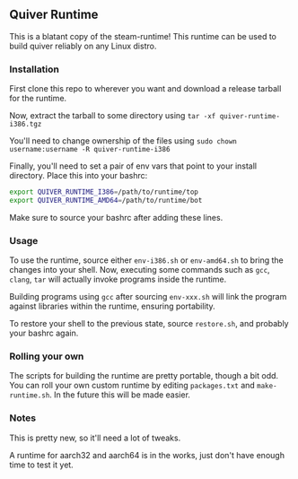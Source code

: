 ## Quiver Runtime

This is a blatant copy of the steam-runtime! This runtime can be used to build quiver reliably on any Linux distro.

### Installation

First clone this repo to wherever you want and download a release tarball for the runtime.

Now, extract the tarball to some directory using `tar -xf quiver-runtime-i386.tgz` 

You'll need to change ownership of the files using `sudo chown username:username -R quiver-runtime-i386`

Finally, you'll need to set a pair of env vars that point to your install directory. Place this into your bashrc:

```bash
export QUIVER_RUNTIME_I386=/path/to/runtime/top
export QUIVER_RUNTIME_AMD64=/path/to/runtime/bot
```

Make sure to source your bashrc after adding these lines.

### Usage

To use the runtime, source either `env-i386.sh` or `env-amd64.sh` to bring the changes into your shell.
Now, executing some commands such as `gcc`, `clang`, `tar` will actually invoke programs inside the runtime.

Building programs using `gcc` after sourcing `env-xxx.sh` will link the program against libraries within the runtime, ensuring portability.

To restore your shell to the previous state, source `restore.sh`, and probably your bashrc again.

### Rolling your own

The scripts for building the runtime are pretty portable, though a bit odd. You can roll your own custom runtime by editing `packages.txt` and `make-runtime.sh`. 
In the future this will be made easier.

### Notes

This is pretty new, so it'll need a lot of tweaks. 

A runtime for aarch32 and aarch64 is in the works, just don't have enough time to test it yet.
